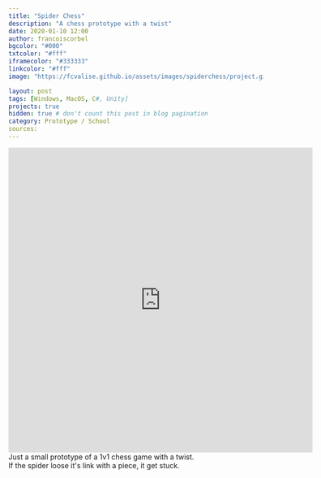 ```yaml
---
title: "Spider Chess"
description: "A chess prototype with a twist"
date: 2020-01-10 12:00
author: francoiscorbel
bgcolor: "#000"
txtcolor: "#fff"
iframecolor: "#333333"
linkcolor: "#fff"
image: "https://fcvalise.github.io/assets/images/spiderchess/project.gif"

layout: post
tags: [Windows, MacOS, C#, Unity]
projects: true
hidden: true # don't count this post in blog pagination
category: Prototype / School
sources: 
---
```

<div class="general-margin full-width">
    <div style="">
        <iframe class="unity" style="width:600px;" src="https://itch.io/embed-upload/2377022?color=000000" width="600" height="600" 
        scrolling="no" frameborder="0"></iframe>
    </div>
</div>

<div class="text general-margin">
Just a small prototype of a 1v1 chess game with a twist.
</div>
<div class="text general-margin">
If the spider loose it's link with a piece, it get stuck.
</div>
